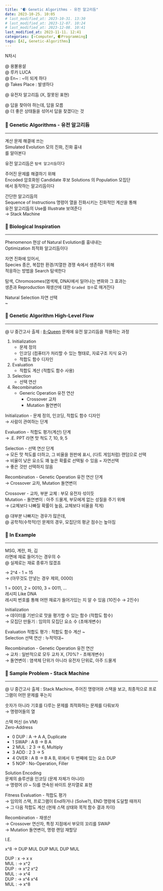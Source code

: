 ```yaml
---
title: "🌒 Genetic Algorithms - 유전 알고리듬"
date: 2023-10-25. 10:05
# last_modified_at: 2023-10-31. 13:30
# last_modified_at: 2023-12-07. 10:24
# last_modified_at: 2023-12-08. 10:41
last_modified_at: 2023-11-11. 12:41
categories: [⭐Computer, 🌒Programming]
tags: [AI, Genetic-Algorithms]
---
```


N차시  

@ 용불용설  
@ 루카 LUCA  
@ En~ : ~이 되게 하다  
@ Takes Place : 발생하다  

@ 유전자 알고리듬 (X, 잘못된 표현)  

@ 답을 찾아야 하는데, 답을 모름  
@ 더 좋은 상태들을 섞어서 답을 찾겠다는 것  

### 💫 Genetic Algorithms - 유전 알고리듬

---

계산 문제 해결에 쓰는  
Simulated Evolution 모의 진화, 진화 흉내  
를 알아본다  

유전 알고리듬은 `탐색 알고리듬`이다  

주어진 문제를 해결하기 위해  
Encoded 암호화된 Candidate 후보 Solutions 의 Population 모집단  
에서 동작하는 알고리듬이다  

간단한 알고리듬의  
Sequence of Instructions 명령어 열을 진화시키는 진화적인 계산을 통해  
유전 알고리듬의 Use를 Illustrate 보여준다  
→ Stack Machine  

### 💫 Biological Inspiration

---

Phenomenon 현상 of Natural Evolution를 흉내내는  
Optimization 최적화 알고리듬이다  

자연 진화에 있어서,  
Species 종은, 복잡한 환경/치열한 경쟁 속에서 생존하기 위해  
적응하는 방법을 Search 탐색한다  

탐색, Chromosomes(염색체, DNA)에서 일어나는 변화와 그 효과는  
생존과 Reproduction 재생산에 대한 `Graded 점수`로 매겨진다  

Natural Selection 자연 선택  
~  

### 💫 Genetic Algorithm High-Level Flow

---

@ U 중간고사 출제 : [8-Queen](/posts/N-Queen/) 문제에 유전 알고리듬을 적용하는 과정  

1. Initialization
   - 문제 정의
   - 인코딩 (컴퓨터가 처리할 수 있는 형태로, 자료구조 지식 요구)
   - 적합도 함수 디자인
2. Evaluation
   - 적합도 계산 (적합도 함수 사용)
3. Selection
   - 선택 연산
4. Recombination
   - Generic Operation 유전 연산
     - Crossover 교차
     - Mutation 돌연변이

Initialization - 문제 정의, 인코딩, 적합도 함수 디자인  
→ 사람이 관여하는 단계  

Evaluation - 적합도 평가(계산) 단계  
→ .E. PPT 라면 맛 척도 7, 10, 9, 5  

Selection - 선택 연산 단계  
→ 모든 맛 척도를 더하고, 그 비율을 원판에 표시, (다트 게임처럼) 랜덤으로 선택  
→ 비율이 낮은 요소도 꽤 높은 확률로 선택될 수 있음 = 자연선택  
→ 좋은 것만 선택하지 않음  

Recombination - Genetic Operation 유전 연산 단계  
→ Crossover 교차, Mutation 돌연변이  

Crossover - 교차, 부분 교체 : 부모 유전자 섞이듯  
Mutation - 돌연변이 : 아주 드물게, 부모에게 없는 성질을 주기 위해  
→ (교체보다 나빠질 확률이 높음, 교체보다 비율을 적게)  

@ 대부분 나빠지는 경우가 많은데,  
@ 공학적(수학적)인 문제의 경우, 모집단의 평균 점수는 높아짐  

### 💫 In Example

---

MSG, 계란, 파, 김  
라면에 재료 들어가는 경우의 수  
@ 실제로는 재료 종류가 많겠죠  

→ 2^4 - 1 = 15  
→ (아무것도 안넣는 경우 제외, 0000)  

1 = 0001, 2 = 0010, 3 = 0011, ...  
레시피 Like DNA  
레시피 번호를 통해 어떤 재료가 들어가있는 지 알 수 있음 (10진수 → 2진수)  

Initialization  
→ 데이터를 기반으로 맛을 평가할 수 있는 함수 (적합도 함수)  
→ 모집단 만들기 : 임의의 모집단 요소 수 (초매개변수)  

Evaluation 적합도 평가 : 적합도 함수 계산 ~  
Selection 선택 연산 : 누적막대~  

Recombination - Genetic Operation 유전 연산  
→ 교차 : 일반적으로 모두 교차 X, (70%? - 초매개변수)  
→ 돌연변이 : 염색체 단위가 아니라 유전자 단위로, 아주 드물게  

### 💫 Sample Problem - Stack Machine

---

@ U 중간고사 출제 : Stack Machine, 주어진 명령어와 스택을 보고, 최종적으로 프로그램이 어떤 문제를 푸는지  

숫자가 아니라 기호를 다루는 문제를 최적화하는 문제를 다뤄보자  
→ 명령어들의 열  

스택 머신 (in VM)  
Zero-Address  

- 0 DUP : A → A A, Duplicate
- 1 SWAP : A B → B A
- 2 MUL : 2 3 → 6, Multiply
- 3 ADD : 2 3 → 5
- 4 OVER : A B → B A B, 위에서 두 번째에 있는 요소 DUP
- 5 NOP : No-Operation, Filler

Solution Encoding  
문제의 솔루션을 인코딩 (문제 자체가 아니라)  
→ 명령어 (0 ~ 5)를 연속된 바이트 문자열로 표현  

Fitness Evaluation - 적합도 평가  
→ 임의의 스택, 프로그램이 End하거나 (Solve?), END 명령에 도달할 때까지  
→ 그 다음 적합도 계산 (현재 스택 상태와 목적 함수 결과 차이)  

Recombination - 재생산  
→ Crossover 연산자, 특정 지점에서 부모의 꼬리를 SWAP  
→ Mutation 돌연변이, 명령 랜덤 재할당  

I.E.  

x^8 → DUP MUL DUP MUL DUP MUL  

DUP : x → x x  
MUL : → x^2  
DUP : → x^2 x^2  
MUL : → x^4  
DUP : → x^4 x^4  
MUL : → x^8  
